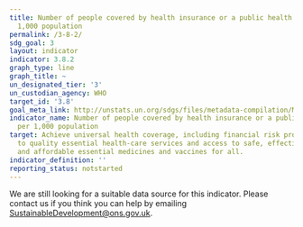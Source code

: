 ```yaml
---
title: Number of people covered by health insurance or a public health system per
  1,000 population
permalink: /3-8-2/
sdg_goal: 3
layout: indicator
indicator: 3.8.2
graph_type: line
graph_title: ~
un_designated_tier: '3'
un_custodian_agency: WHO
target_id: '3.8'
goal_meta_link: http://unstats.un.org/sdgs/files/metadata-compilation/Metadata-Goal-3.pdf
indicator_name: Number of people covered by health insurance or a public health system
  per 1,000 population
target: Achieve universal health coverage, including financial risk protection, access
  to quality essential health-care services and access to safe, effective, quality
  and affordable essential medicines and vaccines for all.
indicator_definition: ''
reporting_status: notstarted
---
```


We are still looking for a suitable data source for this indicator. Please contact us if you think you can help by emailing <a href="mailto:SustainableDevelopment@ons.gov.uk">SustainableDevelopment@ons.gov.uk</a>.


